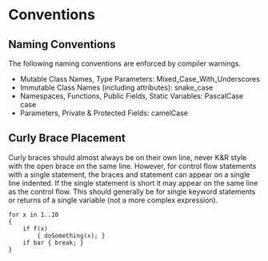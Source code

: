 # Conventions

## Naming Conventions

The following naming conventions are enforced by compiler warnings.

* Mutable Class Names, Type Parameters: Mixed_Case_With_Underscores
* Immutable Class Names (including attributes): snake_case
* Namespaces, Functions, Public Fields, Static Variables: PascalCase case
* Parameters, Private & Protected Fields: camelCase

## Curly Brace Placement

Curly braces should almost always be on their own line, never K&R style with the open brace on the same line. However, for control flow statements with a single statement, the braces and statement can appear on a single line indented. If the single statement is short it may appear on the same line as the control flow. This should generally be for single keyword statements or returns of a single variable (not a more complex expression).

    for x in 1..10
    {
        if f(x)
            { doSomething(x); }
        if bar { break; }
    }
